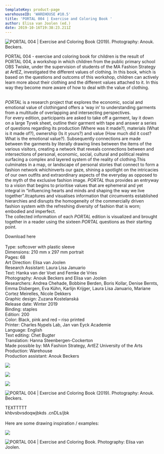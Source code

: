 ```yaml
---
templateKey: product-page
warehouseID: 'WAREHOUSE #10.5'
title: 'PORTAL 004 | Exercise and Coloring Book '
author: Elisa van Joolen (ed.)
date: 2019-10-16T19:38:23.211Z
---
```

![PORTAL 004 | Exercise and Coloring Book (2019). Photography: Anouk. Beckers.](/img/03_portal004_photo_anoukbeckers.jpg "PORTAL 004 | Exercise and Coloring Book (2019). Photography: Anouk. Beckers.")

PORTAL 004 - exercise and coloring book for children is the result of PORTAL 004,  a workshop in which children from the public primary school OBS Twiske, under the supervision of students of the MA Fashion Strategy at ArtEZ, investigated the different values of clothing. In this book, which is based on the questions and outcoms of this workshop, children can actively learn more about their clothing and the different values attached to it. In this way they become more aware of how to deal with the value of clothing.

\
*PORTAL* is a research project that explores the economic, social and emotional value of clothingand offers a ‘way in’ to understanding garments from a multitude of overlapping and intersecting perspectives.\
For every edition, participants are asked to take off a garment, lay it down on a large Tyvek sheet, outline their garment with tape and answer a series of questions regarding its production (Where was it made?), materials (What is it made of?), ownership (Is it yours?) and value (How much did it cost? What is the emotional value?). Subsequently connections are made between the garments by literally drawing lines between the items of the various visitors, creating a network that reveals connections between and intersections of personal, economic, social, cultural and political realms surfacing a complex and layered system of the reality of clothing.This culminates in a map, or landscape of personal stories that connect to form a fashion network whichinverts our gaze, shining a spotlight on the intricacies of our own outfits and extraordinary aspects of the everyday as opposed to the myth of the exclusive fashion image. *PORTAL* thus provides an entryway to a vision that begins to prioritise values that are ephemeral and yet integral in “influencing hearts and minds and shaping the way we live together”.*It*captures and visualises information that circumvents established hierarchies and disrupts the homogeneity of the commercially driven fashion system with the refreshing diversity of fashion that is worn; embodied and imperfect.\
The collected information of each *PORTAL* edition is visualized and brought together in a reader using the sixteen *PORTAL* questions as their starting point.

Download here \
\
Type: softcover with plastic sleeve\
Dimensions: 210 mm x 297 mm portrait\
Pages: 68\
Art Direction: Elisa van Joolen\
Research Assistant: Laura Lisa Januario\
Text: Hanka van der Voet and Femke de Vries\
Photography: Anouk Beckers and Elisa van Joolen\
Researchers: Andrea Chehade, Bobbine Berden, Boris Kollar, Denise Bernts, Emma Disbergen, Eva Kühn, Karlijn Krijger, Laura Lisa Januario, Mariane Cortez Meirelles, Nicole Dekkers\
Graphic design: Zuzana Kostelanská\
Release date: Winter 2019\
Binding: staples\
Edition: 200\
Color: Black, pink and red – riso printed\
Printer: Charles Nypels Lab, Jan van Eyck Academie\
Language: English\
Text editing: Chet Bugter\
Translation: Hanna Steenbergen-Cockerton\
Made possible by: MA Fashion Strategy, ArtEZ University of the Arts\
Production: Warehouse\
Production assistant: Anouk Beckers

![](/img/08_portal004_photo_anoukbeckers.jpg)

![](/img/01_portal004_photo_anoukbeckers.jpg)

![](/img/09_portal004_photo_anoukbeckers.jpg)

![PORTAL 004 | Exercise and Coloring Book (2019). Photography: Anouk. Beckers.](/img/06_portal004_photo_anoukbeckers.jpg "PORTAL 004 | Exercise and Coloring Book (2019). Photography: Anouk. Beckers.")

TEXTTTTT \
khbvsbvsdoqwjbkds .cnDLs/jbk\
\
Here are some drawing inspiration / examples: 

![](/img/img_1739.jpg)

![PORTAL 004 | Exercise and Coloring Book. Photography: Elisa van Joolen.](/img/img_1770.jpg "PORTAL 004 | Exercise and Coloring Book. Photography: Elisa van Joolen.")